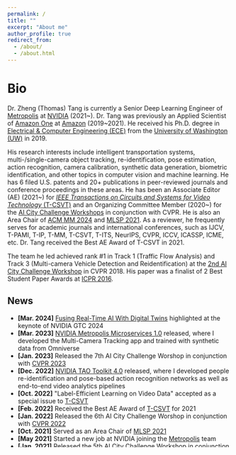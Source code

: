 ```yaml
---
permalink: /
title: ""
excerpt: "About me"
author_profile: true
redirect_from: 
  - /about/
  - /about.html
---
```

# <i class="fa fa-cog fa-spin fa-fw"></i> Bio #

Dr. Zheng (Thomas) Tang is currently a Senior Deep Learning Engineer of [Metropolis](https://www.nvidia.com/en-us/autonomous-machines/intelligent-video-analytics-platform/) at [NVIDIA](https://www.nvidia.com/en-us/) (2021~). Dr. Tang was previously an Applied Scientist of [Amazon One](https://one.amazon.com/) at [Amazon](https://www.amazon.com/) (2019~2021). He received his Ph.D. degree in [Electrical & Computer Engineering (ECE)](https://www.ece.uw.edu/) from the [University of Washington (UW)](http://www.washington.edu/) in 2019. 

His research interests include intelligent transportation systems, multi-/single-camera object tracking, re-identification, pose estimation, action recognition, camera calibration, synthetic data generation, biometric identification, and other topics in computer vision and machine learning. He has 6 filed U.S. patents and 20+ publications in peer-reviewed journals and conference proceedings in these areas. He has been an Associate Editor (AE) (2021~) for [<i>IEEE Transactions on Circuits and Systems for Video Technology</i> (T-CSVT)](https://ieeexplore.ieee.org/xpl/RecentIssue.jsp?punumber=76) and an Organizing Committee Member (2020~) for the [AI City Challenge Workshops](https://www.aicitychallenge.org/) in conjunction with CVPR. He is also an Area Chair of <a href="https://2024.acmmm.org/">ACM MM 2024</a> and <a href="https://2021.ieeemlsp.org/">MLSP 2021</a>. As a reviewer, he frequently serves for academic journals and international conferences, such as IJCV, T-PAMI, T-IP, T-MM, T-CSVT, T-ITS, NeurIPS, CVPR, ICCV, ICASSP, ICME, etc. Dr. Tang received the Best AE Award of T-CSVT in 2021. 

The team he led achieved rank #1 in Track 1 (Traffic Flow Analysis) and Track 3 (Multi-camera Vehicle Detection and Reidentification) at the [2nd AI City Challenge Workshop](https://www.aicitychallenge.org/2018-ai-city-challenge/) in CVPR 2018. His paper was a finalist of 2 Best Student Paper Awards at [ICPR 2016](https://iapr.org/archives/icpr2016/site.1.html). 


## <i class="fa fa-fw fa-rss "></i> News ##

<ul style="width: auto; height: 300px; overflow: auto">

  <li> <b>[Mar. 2024]</b> <a href="https://blogs.nvidia.com/blog/ai-digital-twins-industrial-automation-demo/">Fusing Real-Time AI With Digital Twins</a> highlighted at the keynote of NVIDIA GTC 2024</li>
  
  <li> <b>[Mar. 2023]</b> <a href="https://developer.nvidia.com/metropolis-microservices">NVIDIA Metropolis Microservices 1.0</a> released, where I developed the Multi-Camera Tracking app and trained with synthetic data from Omniverse</li>
  
  <li> <b>[Jan. 2023]</b> Released the 7th AI City Challenge Worshop in conjunction with <a href="https://cvpr2022.thecvf.com/">CVPR 2023</a></li>
  
  <li> <b>[Dec. 2022]</b> <a href="https://developer.nvidia.com/tao-toolkit">NVIDIA TAO Toolkit 4.0</a> released, where I developed people re-identification and pose-based action recognition networks as well as end-to-end video analytics pipelines</li> 
  
  <li> <b>[Oct. 2022]</b> "Label-Efficient Learning on Video Data" accepted as a special issue to <a href="https://ieee-cas.org/files/ieeecass/2022-12/TCSVT-Special%20Issue%20on%20Label-Efficient%20Learning%20on%20Video%20Data.pdf">T-CSVT</a></li> 
  
  <li> <b>[Feb. 2022]</b> Received the Best AE Award of <a href="https://ieeexplore.ieee.org/xpl/RecentIssue.jsp?punumber=76">T-CSVT</a> for 2021</li> 
  
  <li> <b>[Jan. 2022]</b> Released the 6th AI City Challenge Worshop in conjunction with <a href="https://cvpr2022.thecvf.com/">CVPR 2022</a></li> 
  
  <li> <b>[Oct. 2021]</b> Served as an Area Chair of <a href="https://2021.ieeemlsp.org/">MLSP 2021</a></li> 
  
  <li> <b>[May 2021]</b> Started a new job at NVIDIA joining the <a href="https://www.nvidia.com/en-us/autonomous-machines/intelligent-video-analytics-platform/">Metropolis</a> team</li> 
  
  <li> <b>[Jan. 2021]</b> Released the 5th AI City Challenge Workshop in conjunction with <a href="http://cvpr2021.thecvf.com/">CVPR 2021</a></li>
  
  <li> <b>[Dec. 2020]</b> Joined the Editorial Board of <a href="https://ieeexplore.ieee.org/xpl/RecentIssue.jsp?punumber=76">T-CSVT</a> (Impact Factor: 5.859) as an Associate Editor (AE)</li>
  
  <li> <b>[Sep. 2020]</b> <a href="https://blog.aboutamazon.com/innovation/introducing-amazon-one-a-new-innovation-to-make-everyday-activities-effortless">Amazon One</a> launched, where I worked at the research team and filed two U.S. patents</li>
  
  <li> <b>[May 2020]</b> Source code of "PAMTRI: Pose-Aware Multi-Task Learning for Vehicle Re-Identification Using Highly Randomized Synthetic Data" (ICCV 2019) released on <a href="https://github.com/NVlabs/PAMTRI">GitHub</a></li>

  <li> <b>[Jan. 2020]</b> Released the 4th AI City Challenge Worshop in conjunction with <a href="http://cvpr2020.thecvf.com/">CVPR 2020</a></li>

  <li> <b>[Jul. 2019]</b> "PAMTRI: Pose-Aware Multi-Task Learning for Vehicle Re-Identification Using Highly Randomized Synthetic Data" accepted to <a href="http://iccv2019.thecvf.com/">ICCV 2019</a></li>

  <li> <b>[Jun. 2019]</b> Graduated with a Ph.D. degree in ECE from UW</li>

  <li> <b>[Feb. 2019]</b> "CityFlow: A City-Scale Benchmark for Multi-Target Multi-Camera Vehicle Tracking and Re-Identification" accepted to <a href="http://cvpr2019.thecvf.com/">CVPR 2019</a> (<a href="https://youtu.be/fzJe8M2y1s0">Oral</a>)</li>

  <li> <b>[Jun. 2018]</b> Achieved rank #1 in Track 1: Traffic Flow Analysis (<a href="https://youtu.be/_i4numqiv7Y">Demo</a>) and Track 3: Multi-camera Vehicle Detection and Reidentification (<a href="https://youtu.be/Jlvh_KxHl40">Demo</a>) of the <a href="https://www.aicitychallenge.org/2018-ai-city-challenge/">2nd AI City Challenge Workshop</a> in <a href="http://cvpr2018.thecvf.com/">CVPR 2018</a></li> 

  <li> <b>[Jun. 2018]</b> "Joint Multi-View People Tracking and Pose Estimation for 3D Scene Reconstruction" accepted to <a href="http://www.icme2018.org/">ICME 2018</a> (Oral)</li> 

  <li> <b>[Aug. 2017]</b> Selected as the winner of Track 2: AI City Applications (<a href="https://youtu.be/QA0Iek4tR0k">Demo</a>) at the 1st AI City Challenge Workshop in <a href="http://cse.stfx.ca/~smartworld/2017/smartworld/index.php">SmartWorld 2017</a></li> 

  <li> <b>[May 2017]</b> "Online-Learning-Based Human Tracking Across Non-Overlapping Cameras" accepted to <a href="http://tcsvt.polito.it/">T-CSVT</a></li> 

  <li> <b>[Dec. 2016]</b> "Camera Self-Calibration from Tracking of Moving Persons" selected as a finalist of 2 Best Student Paper Awards at <a href="https://iapr.org/archives/icpr2016/site.1.html">ICPR 2016</a></li>
  
  <li> <b>[Dec. 2015]</b> "Multiple-Kernel Adaptive Segmentation and Tracking (MAST) for Robust Object Tracking" accepted to <a href="http://www.icme2018.org/">ICASSP 2016</a> (Oral)</li>

  <li> <b>[Jun. 2014]</b> Graduated with a B.Sc. (Eng.) degree from the Joint Programme between BUPT and QMUL with First Class Honours</li>
</ul>

<script type='text/javascript' id='clustrmaps' src='//cdn.clustrmaps.com/map_v2.js?cl=2d78ad&w=a&t=n&d=i6Cg2uwoVYtktTxLJzeGkQjg7ICgXupw_nf4-TfxTF4&co=ffffff'></script>
